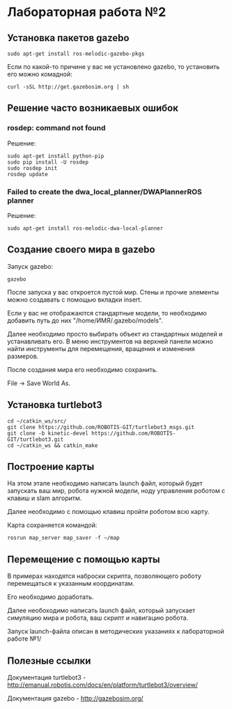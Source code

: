 # Лабораторная работа №2

## Установка пакетов gazebo

```
sudo apt-get install ros-melodic-gazebo-pkgs
```

Если по какой-то причине у вас не установлено gazebo, то установить его можно комадной:

```
curl -sSL http://get.gazebosim.org | sh
```

## Решение часто возникаевых ошибок

### rosdep: command not found

Решение:

```
sudo apt-get install python-pip
sudo pip install -U rosdep
sudo rosdep init
rosdep update
```

### Failed to create the dwa_local_planner/DWAPlannerROS planner

Решение:

```
sudo apt-get install ros-melodic-dwa-local-planner
```

## Создание своего мира в gazebo

Запуск gazebo:

```
gazebo
```

После запуска у вас откроется пустой мир. Стены и прочие элементы можно создавать с помощью вкладки insert.

Если у вас не отображаются стандартные модели, то необходимо добавить путь до них "/home/ИМЯ/.gazebo/models". 

Далее необходимо просто выбирать объект из стандартных моделей и устанавливать его. В меню инструментов на верхней панели можно найти инструменты для перемещения, вращения и изменения размеров.

После создания мира его необходимо сохранить.

File -> Save World As.

## Установка turtlebot3

```
cd ~/catkin_ws/src/
git clone https://github.com/ROBOTIS-GIT/turtlebot3_msgs.git
git clone -b kinetic-devel https://github.com/ROBOTIS-GIT/turtlebot3.git
cd ~/catkin_ws && catkin_make
```

## Построение карты

[Примеры launch файлов]: https://github.com/ulstu/robotics_cad/tree/master/practice/2020/samples/02navigation/launch

На этом этапе необходимо написать launch файл, который будет запускать ваш мир, робота нужной модели, ноду управления роботом с клавиш и slam алгоритм.

Далее необходимо с помощью клавиш пройти роботом всю карту. 

Карта сохраняется командой:

```
rosrun map_server map_saver -f ~/map
```

## Перемещение с помощью карты

[Примеры ко 2 лабораторной работе]: https://github.com/ulstu/robotics_cad/tree/master/practice/2020/samples/02navigation

В примерах находятся наброски скрипта, позволяющего роботу перемещаться к указанным координатам.

Его необходимо доработать.

Далее необоходимо написать launch файл, который запускает симуляцию мира и робота, ваш скрипт и навигацию робота.

Запуск launch-файла описан в методических указаниях к лабораторной работе №1/ 

## Полезные ссылки

Документация turtlebot3 -  http://emanual.robotis.com/docs/en/platform/turtlebot3/overview/

Документация gazebo - http://gazebosim.org/

